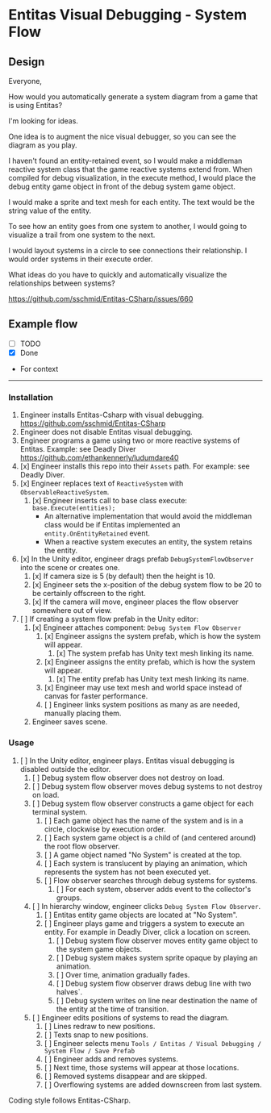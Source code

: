 # Entitas Visual Debugging - System Flow

## Design

Everyone,

How would you automatically generate a system diagram from a game that is using Entitas?

I'm looking for ideas.

One idea is to augment the nice visual debugger, so you can see the diagram as you play.

I haven't found an entity-retained event, so I would make a middleman reactive system class that the game reactive systems extend from. When compiled for debug visualization, in the execute method, I would place the debug entity game object in front of the debug system game object.

I would make a sprite and text mesh for each entity. The text would be the string value of the entity.

To see how an entity goes from one system to another, I would going to visualize a trail from one system to the next.

I would layout systems in a circle to see connections their relationship. I would order systems in their execute order.

What ideas do you have to quickly and automatically visualize the relationships between systems?

<https://github.com/sschmid/Entitas-CSharp/issues/660>

## Example flow

- [ ] TODO
- [x] Done
- For context

---

### Installation

1. Engineer installs Entitas-Csharp with visual debugging.  <https://github.com/sschmid/Entitas-CSharp>
1. Engineer does not disable Entitas visual debugging.
1. Engineer programs a game using two or more reactive systems of Entitas.  Example:  see Deadly Diver <https://github.com/ethankennerly/ludumdare40>
1. [x] Engineer installs this repo into their `Assets` path.  For example:  see Deadly Diver.
1. [x] Engineer replaces text of `ReactiveSystem` with `ObservableReactiveSystem`.
    1. [x] Engineer inserts call to base class execute:  `base.Execute(entities);`
        - An alternative implementation that would avoid the middleman class would be if Entitas implemented an `entity.OnEntityRetained` event.
        - When a reactive system executes an entity, the system retains the entity.
1. [x] In the Unity editor, engineer drags prefab `DebugSystemFlowObserver` into the scene or creates one.
    1. [x] If camera size is 5 (by default) then the height is 10.
    1. [x] Engineer sets the x-position of the debug system flow to be 20 to be certainly offscreen to the right.
    1. [x] If the camera will move, engineer places the flow observer somewhere out of view.
1. [ ] If creating a system flow prefab in the Unity editor:
    1. [x] Engineer attaches component: `Debug System Flow Observer`
        1. [x] Engineer assigns the system prefab, which is how the system will appear.
            1. [x] The system prefab has Unity text mesh linking its name.
        1. [x] Engineer assigns the entity prefab, which is how the system will appear.
            1. [x] The entity prefab has Unity text mesh linking its name.
        1. [x] Engineer may use text mesh and world space instead of canvas for faster performance.
        1. [ ] Engineer links system positions as many as are needed, manually placing them.
    1. Engineer saves scene.

### Usage

1. [ ] In the Unity editor, engineer plays.  Entitas visual debugging is disabled outside the editor.
    1. [ ] Debug system flow observer does not destroy on load.
    1. [ ] Debug system flow observer moves debug systems to not destroy on load.
    1. [ ] Debug system flow observer constructs a game object for each terminal system.
        1. [ ] Each game object has the name of the system and is in a circle, clockwise by execution order.
        1. [ ] Each system game object is a child of (and centered around) the root flow observer.
        1. [ ] A game object named "No System" is created at the top.
        1. [ ] Each system is translucent by playing an animation, which represents the system has not been executed yet.
        1. [ ] Flow observer searches through debug systems for systems.
            1. [ ] For each system, observer adds event to the collector's groups.
    1. [ ] In hierarchy window, engineer clicks `Debug System Flow Observer`.
        1. [ ] Entitas entity game objects are located at "No System".
        1. [ ] Engineer plays game and triggers a system to execute an entity.  For example in Deadly Diver, click a location on screen.
            1. [ ] Debug system flow observer moves entity game object to the system game objects.
            1. [ ] Debug system makes system sprite opaque by playing an animation.
            1. [ ] Over time, animation gradually fades.
            1. [ ] Debug system flow observer draws debug line with two halves`.
            1. [ ] Debug system writes on line near destination the name of the entity at the time of transition.
    1. [ ] Engineer edits positions of systems to read the diagram.
        1. [ ] Lines redraw to new positions.
        1. [ ] Texts snap to new positions.
        1. [ ] Engineer selects menu `Tools / Entitas / Visual Debugging / System Flow / Save Prefab`
        1. [ ] Engineer adds and removes systems.
        1. [ ] Next time, those systems will appear at those locations.
        1. [ ] Removed systems disappear and are skipped.
        1. [ ] Overflowing systems are added downscreen from last system.


Coding style follows Entitas-CSharp.
